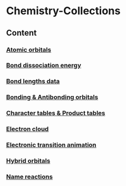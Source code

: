 # Chemistry-Collections

## Content

### **[Atomic orbitals](https://github.com/Jatro-Tao/Chemistry-Collections/blob/main/Atomic%20orbitals/Atomic-orbitals.md)**

### **[Bond dissociation energy](https://github.com/Jatro-Tao/Chemistry-Collections/blob/main/Bond%20dissociation%20energy/Bond-dissociation-energy.md)**

### **[Bond lengths data](https://github.com/Jatro-Tao/Chemistry-Related-Lists/blob/main/Bond%20lengths/Bond-lengths.md)**

### **[Bonding & Antibonding orbitals](https://github.com/Jatro-Tao/Chemistry-Related-Lists/blob/main/Bond%20orbitals/Bond-orbitals.md)** <!--Files are in Bond orbitals-->

### **[Character tables & Product tables](https://github.com/Jatro-Tao/Chemistry-Related-Lists/blob/main/Character%20tables/Character-tables.md)**

### **[Electron cloud](https://github.com/Jatro-Tao/Chemistry-Collections/blob/main/Electron%20cloud/Electron-cloud.md)**

### **[Electronic transition animation](https://github.com/Jatro-Tao/Chemistry-Collections/blob/main/Electronic%20transition/Electronic-transition.md)**

### **[Hybrid orbitals](https://github.com/Jatro-Tao/Chemistry-Collections/blob/main/Hybrid%20orbitals/Hybrid-orbitals.md)**

### **[Name reactions](https://github.com/Jatro-Tao/Chemistry-Collections/blob/main/Name%20reactions/Name-reactions.md)**
